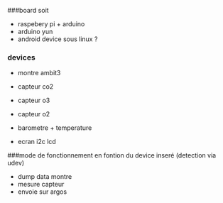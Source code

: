 ###board 
soit
* raspebery pi + arduino
* arduino yun
* android device sous linux ?

### devices 
* montre ambit3 
* capteur co2
* capteur o3
* capteur o2
* barometre + temperature

* ecran i2c lcd 


###mode de fonctionnement
en fontion du device inseré (detection via udev)

* dump data montre
* mesure capteur
* envoie sur argos



